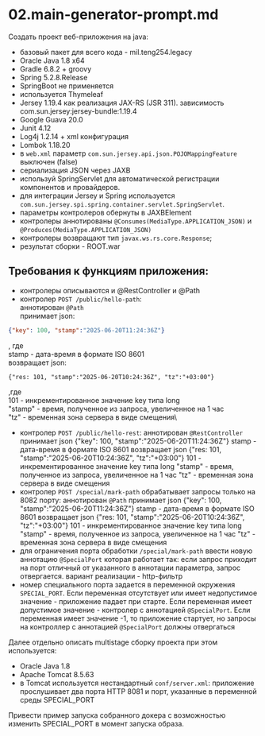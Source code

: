 # 02.main-generator-prompt.md

Создать проект веб-приложения на java:
- базовый пакет для всего кода - mil.teng254.legacy
- Oracle Java 1.8 x64
- Gradle 6.8.2 + groovy
- Spring 5.2.8.Release
- SpringBoot не применяется
- используется Thymeleaf
- Jersey 1.19.4 как реализация JAX-RS (JSR 311). зависимость com.sun.jersey:jersey-bundle:1.19.4
- Google Guava 20.0
- Junit 4.12
- Log4j 1.2.14 + xml конфигурация
- Lombok 1.18.20
- в `web.xml` параметр `com.sun.jersey.api.json.POJOMappingFeature` выключен (false)
- сериализация JSON через JAXB
- используй SpringServlet для автоматической регистрации компонентов и провайдеров.
- для интеграции Jersey и Spring используется 
`com.sun.jersey.spi.spring.container.servlet.SpringServlet`.
- параметры контролеров обернуты в JAXBElement
- контролеры аннотированы `@Consumes(MediaType.APPLICATION_JSON)`
  и `@Produces(MediaType.APPLICATION_JSON)`
- контролеры возвращают тип `javax.ws.rs.core.Response`;
- результат сборки - ROOT.war

## Требования к функциям приложения:
- контролеры описываются и @RestController и @Path
- контролер `POST /public/hello-path`:\
  аннотирован `@Path`\
  принимает json:
```json
{"key": 100, "stamp":"2025-06-20T11:24:36Z"}
``` 
, где\
stamp - дата-время в формате ISO 8601\
возвращает json:
```
{"res: 101, "stamp":"2025-06-20T10:24:36Z", "tz":"+03:00"}
```
,где\
101 - инкрементированное значение key типа long\
"stamp" - время, полученное из запроса, увеличенное на 1 час\
"tz" - временная зона сервера в виде смещения\
- контролер `POST /public/hello-rest`:
  аннотирован `@RestController`
  принимает json {"key": 100, "stamp":"2025-06-20T11:24:36Z"}
  stamp - дата-время в формате ISO 8601
  возвращает json {"res: 101, "stamp":"2025-06-20T10:24:36Z", "tz":"+03:00"}
  101 - инкрементированное значение key типа long
  "stamp" - время, полученное из запроса, увеличенное на 1 час
  "tz" - временная зона сервера в виде смещения
- контролер `POST /special/mark-path` обрабатывает запросы только на 8082 порту:
  аннотирован `@Path`
  принимает json {"key": 100, "stamp":"2025-06-20T11:24:36Z"}
  stamp - дата-время в формате ISO 8601
  возвращает json {"res: 101, "stamp":"2025-06-20T10:24:36Z", "tz":"+03:00"}
  101 - инкрементированное значение key типа long
  "stamp" - время, полученное из запроса, увеличенное на 1 час
  "tz" - временная зона сервера в виде смещения
- для ограничения порта обработки `/special/mark-path`
  ввести новую аннотацию
  `@SpecialPort` которая работает так:
  если запрос приходит на порт отличный от указанного в аннотации параметра,
  запрос отвергается. вариант реализации - http-фильтр
- номер специального порта задается в переменной окружения `SPECIAL_PORT`.
Если переменная отсутствует или имеет недопустимое значение - приложение падает при старте.
Если переменная имеет допустимое значение - контролер с аннотацией `@SpecialPort`.
Если переменная имеет значение -1, то приложение стартует, но запросы на контроллер
с аннотацией `@SpecialPort` должны отвергаться

Далее отдельно описать multistage сборку проекта
при этом используется:
- Oracle Java 1.8
- Apache Tomcat 8.5.63
- в Tomcat используется нестандартный `conf/server.xml`:
приложение прослушивает два порта HTTP 8081 и порт, указанные в
переменной среды SPECIAL_PORT

Привести пример запуска собранного докера с возможностью изменить
SPECIAL_PORT в момент запуска образа.